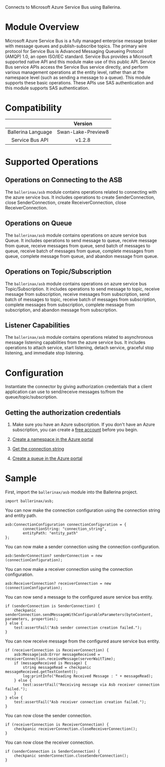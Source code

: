 Connects to Microsoft Azure Service Bus using Ballerina.

# Module Overview
Microsoft Azure Service Bus is a fully managed enterprise message broker with message queues and publish-subscribe 
topics. The primary wire protocol for Service Bus is Advanced Messaging Queueing Protocol (AMQP) 1.0, an open ISO/IEC standard. Service Bus provides a Microsoft supported native API and this module make use of this public API. Service Bus service APIs access the Service Bus service directly, and perform various management operations at the entity level, 
rather than at the namespace level (such as sending a message to a queue). This module supports these basic operations. These APIs use SAS authentication and this module supports SAS authentication.  

# Compatibility
|                     |    Version                  |
|:-------------------:|:---------------------------:|
| Ballerina Language  | Swan-Lake-Preview8          |
| Service Bus API     | v1.2.8                      |

# Supported Operations

## Operations on Connecting to the ASB
The `ballerinax/asb` module contains operations related to connecting with the azure service bus. It includes operations 
to create SenderConnection, close SenderConnection, create ReceiverConnection, close ReceiverConnection. 

## Operations on Queue
The `ballerinax/asb` module contains operations on azure service bus Queue. It includes operations to send message to 
queue, receive message from queue, receive messages from queue, send batch of messages to queue, receive batch of 
messages from queue, complete messages from queue, complete message from queue, and abandon message from queue.  

## Operations on Topic/Subscription
The `ballerinax/asb` module contains operations on azure service bus Topic/Subscription. It includes operations to send message to topic, receive message from subscription, receive messages from subscription, send batch of messages to 
topic, receive batch of messages from subscription, complete messages from subscription, complete message from subscription, and abandon message from subscription.  

## Listener Capabilities
The `ballerinax/asb` module contains operations related to asynchronous message listening capabilities from the azure service bus. It includes operations to attach service, start listening, detach service, graceful stop listening, and immediate stop listening.

# Configuration
Instantiate the connector by giving authorization credentials that a client application can use to send/receive messages 
to/from the queue/topic/subscription.

## Getting the authorization credentials

1. Make sure you have an Azure subscription. If you don't have an Azure subscription, you can create a 
[free account](https://azure.microsoft.com/en-us/free/) before you begin.

2. [Create a namespace in the Azure portal](https://docs.microsoft.com/en-us/azure/service-bus-messaging/service-bus-quickstart-portal#create-a-namespace-in-the-azure-portal)

3. [Get the connection string](https://docs.microsoft.com/en-us/azure/service-bus-messaging/service-bus-quickstart-portal#get-the-connection-string)

4. [Create a queue in the Azure portal](https://docs.microsoft.com/en-us/azure/service-bus-messaging/service-bus-quickstart-portal#create-a-queue-in-the-azure-portal)


# Sample
First, import the `ballerinax/asb` module into the Ballerina project.

```ballerina
import ballerinax/asb;
```

You can now make the connection configuration using the connection string and entity path.
```ballerina
asb:ConnectionConfiguration connectionConfiguration = {
        connectionString: "connection_string",
        entityPath: "entity_path"
};
```

You can now make a sender connection using the connection configuration.
```ballerina
asb:SenderConnection? senderConnection = new (connectionConfiguration);
```

You can now make a receiver connection using the connection configuration.
```ballerina
asb:ReceiverConnection? receiverConnection = new (connectionConfiguration);
```

You can now send a message to the configured asure service bus entity.  
```ballerina
if (senderConnection is SenderConnection) {
    checkpanic senderConnection.sendMessageWithConfigurableParameters(byteContent, parameters, properties);
} else {
    test:assertFail("Asb sender connection creation failed.");
}
```

You can now receive message from the configured asure service bus entity. 
```ballerina
if (receiverConnection is ReceiverConnection) {
    asb:Message|asb:Error messageReceived = receiverConnection.receiveMessage(serverWaitTime);
    if (messageReceived is Message) {
        string messageRead = checkpanic messageReceived.getTextContent();
        log:printInfo("Reading Received Message : " + messageRead);
    } else {
        test:assertFail("Receiving message via Asb receiver connection failed.");
    }
} else {
    test:assertFail("Asb receiver connection creation failed.");
}
```

You can now close the sender connection.
```ballerina
if (receiverConnection is ReceiverConnection) {
    checkpanic receiverConnection.closeReceiverConnection();
}
```

You can now close the receiver connection.
```ballerina
if (senderConnection is SenderConnection) {
    checkpanic senderConnection.closeSenderConnection();
}
```
